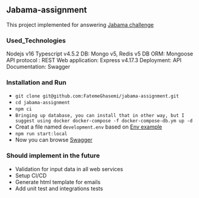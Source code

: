 ## Jabama-assignment
This project implemented for answering [Jabama challenge](./Jabama_Challenge.pdf)

### Used_Technologies
Nodejs v16
Typescript v4.5.2
DB: Mongo v5, Redis v5
DB ORM: Mongoose
API protocol : REST
Web application: Express v4.17.3
Deployment: 
API Documentation: Swagger


### Installation and Run
* `git clone git@github.com:FatemeGhasemi/jabama-assignment.git`
* `cd jabama-assignment`
* `npm ci`
* `Bringing up database, you can install that in other way, but I suggest using docker docker-compose -f docker-compose-db.ym up -d`
* Creat a file named `development.env` based on [Env example](./.env.example)
* `npm run start:local`
* Now you can browse [Swagger](http://localhost:3000/docs)


### Should implement in the future
* Validation for input data in all web services
* Setup CI/CD
* Generate html template for emails
* Add unit test and integrations tests